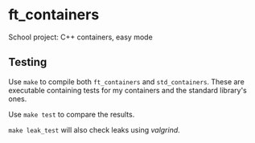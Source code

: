 # ft_containers

School project: C++ containers, easy mode

## Testing

Use `make` to compile both `ft_containers` and `std_containers`. These are executable containing tests for my containers and the standard library's ones.

Use `make test` to compare the results.

`make leak_test` will also check leaks using *valgrind*.
